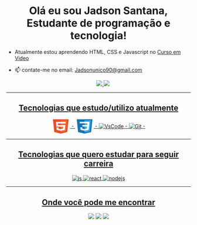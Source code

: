 <h1 align="center">Olá eu sou Jadson Santana, Estudante de programação e tecnologia!</h1>

- Atualmente estou aprendendo HTML, CSS e Javascript no <a href="https://www.cursoemvideo.com/" target="_blank">Curso em Video</a>
- 📫 contate-me no email: Jadsonunico90@gmail.com
  
  <div align="center">
  <a href="https://github.com/jadsonl">
  <img height="150em" src="https://github-readme-stats.vercel.app/api?username=jadsonl&show_icons=true&theme=tokyonight&include_all_commits=true&count_private=true"/>
  <img height="150em" src="https://github-readme-stats.vercel.app/api/top-langs/?username=jadsonl&layout=compact&langs_count=7&theme=tokyonight"/>
</div>
  <hr>
  
  <h2 align="center">Tecnologias que estudo/utilizo atualmente</h2>
<div align="center">
      <img align="center" alt="HTML" height="40" width="50" src="https://raw.githubusercontent.com/devicons/devicon/master/icons/html5/html5-original.svg"> -
    <img align="center" alt="CSS" height="40" width="50" src="https://raw.githubusercontent.com/devicons/devicon/master/icons/css3/css3-original.svg"> -
    <img align="center" alt="VsCode" height="40" width="50" src="https://cdn.jsdelivr.net/gh/devicons/devicon/icons/vscode/vscode-original.svg"> -
    <img align="center" alt="Git" height="40" width="50" src="https://cdn.jsdelivr.net/gh/devicons/devicon/icons/git/git-original.svg"> - 
</div>

 <hr>
  
  <h2 align="center">Tecnologias que quero estudar para seguir carreira</h2>
<div align="center">
  <img align="center" alt="js" src="https://img.shields.io/badge/JavaScript-F7DF1E?style=for-the-badge&logo=javascript&logoColor=black" />
  <img align="center" alt="react" src="https://img.shields.io/badge/React-20232A?style=for-the-badge&logo=react&logoColor=61DAFB" />
  <img align="center" alt="nodejs" src="https://img.shields.io/badge/Node.js-43853D?style=for-the-badge&logo=node.js&logoColor=white" />
</div>
  
  <hr>
  
  <h2 align="center">Onde você pode me encontrar</h2>
<div align="center">
  <a href="mailto:jadsonunico90@gmail.com"><img src="https://img.shields.io/badge/Gmail-D14836?style=for-the-badge&logo=gmail&logoColor=white" target="_blank"></a>
  <a href="https://www.linkedin.com/in/jadson-dos-santos-santana-b200ab207/" target="_blank"><img src="https://img.shields.io/badge/-LinkedIn-%230077B5?style=for-the-badge&logo=linkedin&logoColor=white" target="_blank"></a>
  <a href="https://discord.com/channels/@me" target="_blank"><img src="https://img.shields.io/badge/-discord-%230077B5?style=for-the-badge&logo=discord&logoColor=white" target="_blank"></a>
  
</div>

